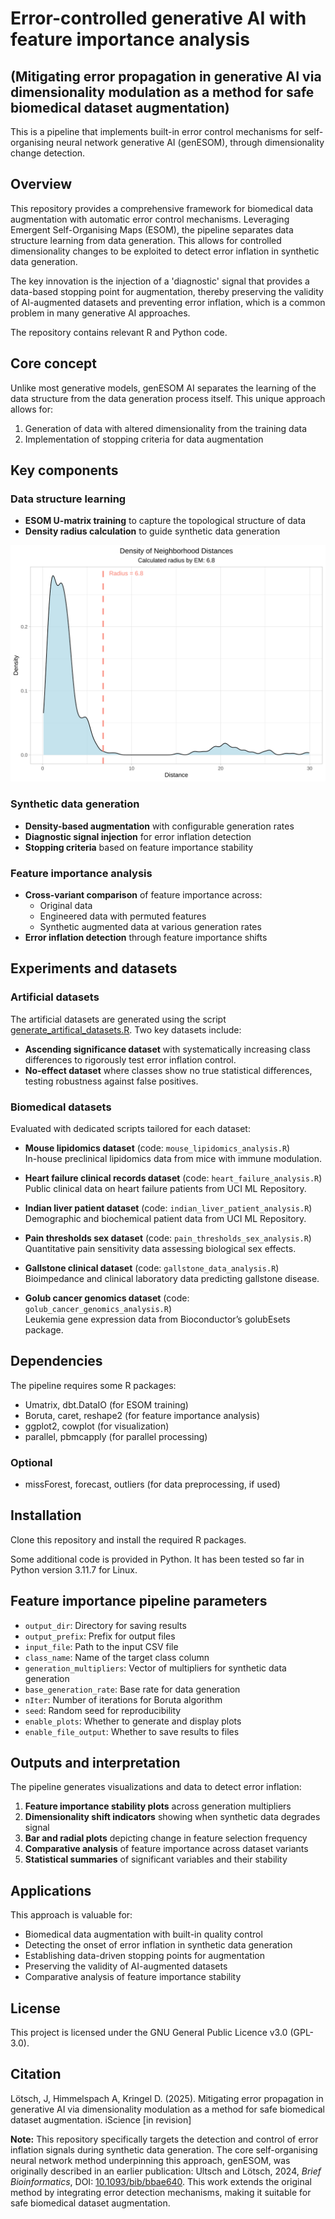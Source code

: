 # Error-controlled generative AI with feature importance analysis 
## (Mitigating error propagation in generative AI via dimensionality modulation as a method for safe biomedical dataset augmentation)
This is a pipeline that implements built-in error control mechanisms for self-organising neural network generative AI (genESOM), through dimensionality change detection.

## Overview

This repository provides a comprehensive framework for biomedical data augmentation with automatic error control mechanisms. Leveraging Emergent Self-Organising Maps (ESOM), the pipeline separates data structure learning from data generation. This allows for controlled dimensionality changes to be exploited to detect error inflation in synthetic data generation.

The key innovation is the injection of a 'diagnostic' signal that provides a data-based stopping point for augmentation, thereby preserving the validity of AI-augmented datasets and preventing error inflation, which is a common problem in many generative AI approaches.

The repository contains relevant R and Python code.

## Core concept

Unlike most generative models, genESOM AI separates the learning of the data structure from the data generation process itself. This unique approach allows for:

1. Generation of data with altered dimensionality from the training data  
2. Implementation of stopping criteria for data augmentation

## Key components

### Data structure learning
- **ESOM U-matrix training** to capture the topological structure of data  
- **Density radius calculation** to guide synthetic data generation  

<img src="./neighborhood_distances.svg">

### Synthetic data generation
- **Density-based augmentation** with configurable generation rates  
- **Diagnostic signal injection** for error inflation detection  
- **Stopping criteria** based on feature importance stability  

### Feature importance analysis
- **Cross-variant comparison** of feature importance across:  
  - Original data  
  - Engineered data with permuted features  
  - Synthetic augmented data at various generation rates  
- **Error inflation detection** through feature importance shifts  

## Experiments and datasets

### Artificial datasets  
The artificial datasets are generated using the script [generate_artifical_datasets.R](https://github.com/JornLotsch/genESOMerrorSignal/blob/main/generate_artifical_datasets.R). Two key datasets include:

- **Ascending significance dataset** with systematically increasing class differences to rigorously test error inflation control.  
- **No-effect dataset** where classes show no true statistical differences, testing robustness against false positives.

### Biomedical datasets  
Evaluated with dedicated scripts tailored for each dataset:

- **Mouse lipidomics dataset** (code: `mouse_lipidomics_analysis.R`)  
  In-house preclinical lipidomics data from mice with immune modulation.

- **Heart failure clinical records dataset** (code: `heart_failure_analysis.R`)  
  Public clinical data on heart failure patients from UCI ML Repository.

- **Indian liver patient dataset** (code: `indian_liver_patient_analysis.R`)  
  Demographic and biochemical patient data from UCI ML Repository.

- **Pain thresholds sex dataset** (code: `pain_thresholds_sex_analysis.R`)  
  Quantitative pain sensitivity data assessing biological sex effects.

- **Gallstone clinical dataset** (code: `gallstone_data_analysis.R`)  
  Bioimpedance and clinical laboratory data predicting gallstone disease.

- **Golub cancer genomics dataset** (code: `golub_cancer_genomics_analysis.R`)  
  Leukemia gene expression data from Bioconductor’s golubEsets package.

## Dependencies

The pipeline requires some R packages:

- Umatrix, dbt.DataIO (for ESOM training)  
- Boruta, caret, reshape2 (for feature importance analysis)  
- ggplot2, cowplot (for visualization)  
- parallel, pbmcapply (for parallel processing)  

### Optional
- missForest, forecast, outliers (for data preprocessing, if used)

## Installation

Clone this repository and install the required R packages.  

Some additional code is provided in Python. It has been tested so far in Python version 3.11.7 for Linux.

## Feature importance pipeline parameters

- `output_dir`: Directory for saving results  
- `output_prefix`: Prefix for output files  
- `input_file`: Path to the input CSV file  
- `class_name`: Name of the target class column  
- `generation_multipliers`: Vector of multipliers for synthetic data generation  
- `base_generation_rate`: Base rate for data generation  
- `nIter`: Number of iterations for Boruta algorithm  
- `seed`: Random seed for reproducibility  
- `enable_plots`: Whether to generate and display plots  
- `enable_file_output`: Whether to save results to files  

## Outputs and interpretation

The pipeline generates visualizations and data to detect error inflation:

1. **Feature importance stability plots** across generation multipliers  
2. **Dimensionality shift indicators** showing when synthetic data degrades signal  
3. **Bar and radial plots** depicting change in feature selection frequency  
4. **Comparative analysis** of feature importance across dataset variants  
5. **Statistical summaries** of significant variables and their stability  

## Applications

This approach is valuable for:

- Biomedical data augmentation with built-in quality control  
- Detecting the onset of error inflation in synthetic data generation  
- Establishing data-driven stopping points for augmentation  
- Preserving the validity of AI-augmented datasets  
- Comparative analysis of feature importance stability  

## License

This project is licensed under the GNU General Public Licence v3.0 (GPL-3.0).

## Citation

Lötsch, J, Himmelspach A, Kringel D. (2025). Mitigating error propagation in generative AI via dimensionality modulation as a method for safe biomedical dataset augmentation. iScience [in revision]

**Note:** This repository specifically targets the detection and control of error inflation signals during synthetic data generation. The core self-organising neural network method underpinning this approach, genESOM, was originally described in an earlier publication: Ultsch and Lötsch, 2024, *Brief Bioinformatics*, DOI: [10.1093/bib/bbae640](https://doi.org/10.1093/bib/bbae640). This work extends the original method by integrating error detection mechanisms, making it suitable for safe biomedical dataset augmentation.
